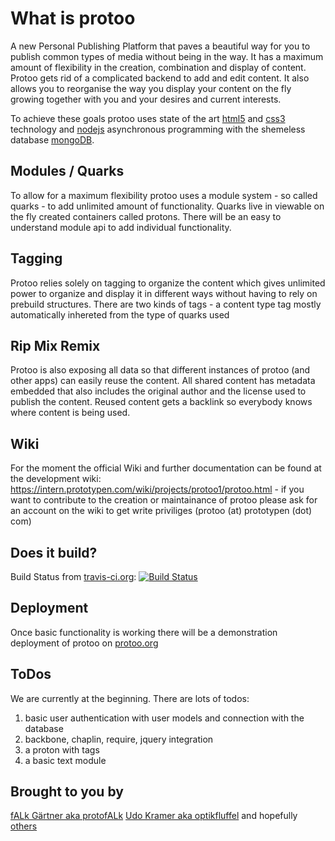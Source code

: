 # What is protoo

A new Personal Publishing Platform that paves a beautiful way for you to publish common types of media without being in the way.  It has a maximum amount of flexibility in the creation, combination and display of content. Protoo gets rid of a complicated backend to add and edit content. It also allows you to reorganise the way you display your content on the fly growing together with you and your desires and current interests. 

To achieve these goals protoo uses state of the art [html5](http://www.html5rocks.com) and [css3](http://www.w3schools.com/css3) technology and [nodejs](http://nodejs.org) asynchronous programming with the shemeless database [mongoDB](http://www.mongodb.org).   


## Modules / Quarks

To allow for a maximum flexibility protoo uses a module system - so called quarks - to add unlimited amount of functionality. Quarks live in viewable on the fly created containers called protons. There will be an easy to understand module api to add individual functionality.


## Tagging

Protoo relies solely on tagging to organize the content which gives unlimited power to organize and display it in different ways without having to rely on prebuild structures. There are two kinds of tags - a content type tag mostly automatically inhereted from the type of quarks used


## Rip Mix Remix

Protoo is also exposing all data so that different instances of protoo (and other apps) can easily reuse the content. All shared content has metadata embedded that also includes the original author and the license used to publish the content. Reused content gets a backlink so everybody knows where content is being used. 


## Wiki

For the moment the official Wiki and further documentation can be found at the development wiki: https://intern.prototypen.com/wiki/projects/protoo1/protoo.html - if you want to contribute to the creation or maintainance of protoo please ask for an account on the wiki to get write priviliges (protoo (at) prototypen (dot) com)


## Does it build?

Build Status from [travis-ci.org](https://travis-ci.org): [![Build Status](https://secure.travis-ci.org/prototypen/protoo.png?branch=master)](https://secure.travis-ci.org/prototypen/protoo)


## Deployment

Once basic functionality is working there will be a demonstration deployment of protoo on [protoo.org](https://protoo.org) 

## ToDos

We are currently at the beginning. There are lots of todos:

1. basic user authentication with user models and connection with the database
2. backbone, chaplin, require, jquery integration
3. a proton with tags
4. a basic text module 


## Brought to you by
[fALk Gärtner aka protofALk](https://github.com/protofalk) [Udo Kramer aka optikfluffel](http://udokramer.com/) and hopefully [others](https://github.com/prototypen/protoo/graphs/contributors)
